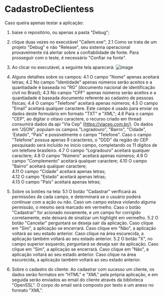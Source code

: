 # CadastroDeClientess

Caso queira apenas testar a aplicação:
1. baixe o repositório, ou apenas a pasta "Debug";
2. clique duas vezes no executável "Cailem.exe";
  2.1 Como se trata de um projeto "Debug" e não "Release", seu sistema operacional provavelmente irá alertar sobre a confiabilidade de fonte. Para prosseguir com o teste, é necessário "Confiar na fonte".

3. Ao clicar no executável, a seguinte tela aparecerá:
![image](https://user-images.githubusercontent.com/52551449/124604447-54b01b00-de41-11eb-9a90-f1d7857fa11f.png)

4. Alguns detalhes sobre os campos:
  4.1 O campo "Nome" apenas aceitará letras;
  4.2 No campo "Identidade" apenas números serão aceitos e a quantiadade é baseada no "RG" (documento nacional de identificação civil no Brasil);
  4.3 No campo "CPF" apenas números serão aceitos e a quantiadade é baseada documento referente ao cadastro de pessoas físicas;
  4.4 O campo "Telefone" aceitará apenas números;
  4.5 O campo "Email" aceitará qualquer caractere. Este campo é usado para enviar os dados deste formulário em formato "TXT" e "XML";
  4.6 Para o campo "CEP", ao digitar o oitavo caractere, o recurso criado em thread consumirá dados da api "Via Cep" (https://viacep.com.br/). Os dados em "JSON", populam os campos "Logradouro", "Bairro", "Cidade", 'Estado", "País" e possivelmente o campo "Telefone". Caso o campo "Telefone" possua apenas 9 caracteres, o "DDD" da região do CEP pesquisado será incluído no inicio campo, completando os 11 digitos de um telefone brasileiro. 
  4.7 O campo "Logradouro" aceitará qualquer caractere;
  4.8 O campo "Número" aceitará apenas números;
  4.9 O campo "Complemento" aceitará qualquer caractere;
  4.10 O campo "Bairro" aceitará qualquer caractere;  
  4.11 O campo "Cidade" aceitará apenas letras;  
  4.12 O campo "Estado" aceitará apenas letras;    
  4.13 O campo "País" aceitará apenas letras; 
 5. Sobre os botões na tela:
  5.1 O botão "Cadastrar" verificará as permissões de cada campo, e determinará se o usuário poderá continuar com a ação ou não. Caso um campo estava violando alguma permissão, o mesmo será marcado em vermelho. Caso o botão "Cadastrar" for acionado novamente, e um campo for corrigido corretamente, este deixará de sinalizar um highlight em vermelho.
  5.2 O botão "Cancelar" perguntará se deseja sair da aplicação. Caso clique em "Sim", a aplicação se encerrará. Caso clique em "Não", a aplicação voltará ao seu estado anterior. Caso clique na área escurecida, a aplicação também voltará ao seu estado anterior.
  5.2 O botão "X", no campo superior esquerdo, perguntará se deseja sair da aplicação. Caso clique em "Sim", a aplicação se encerrará. Caso clique em "Não", a aplicação voltará ao seu estado anterior. Caso clique na área escurecida, a aplicação também voltará ao seu estado anterior.  
 6. Sobre o cadastro do cliente: Ao cadastrar com sucesso um cliente, os dados serão formatos em "HTML" e "XML" pela própria aplicação, e em seguida serão enviados ao email do cliente através da biblioteca "OpenSSL". O corpo do email será composto por texto e um anexo no formato "XML".
